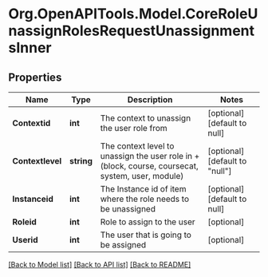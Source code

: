 # Org.OpenAPITools.Model.CoreRoleUnassignRolesRequestUnassignmentsInner

## Properties

Name | Type | Description | Notes
------------ | ------------- | ------------- | -------------
**Contextid** | **int** | The context to unassign the user role from | [optional] [default to null]
**Contextlevel** | **string** | The context level to unassign the user role in +                                    (block, course, coursecat, system, user, module) | [optional] [default to "null"]
**Instanceid** | **int** | The Instance id of item where the role needs to be unassigned | [optional] [default to null]
**Roleid** | **int** | Role to assign to the user | [optional] 
**Userid** | **int** | The user that is going to be assigned | [optional] 

[[Back to Model list]](../README.md#documentation-for-models) [[Back to API list]](../README.md#documentation-for-api-endpoints) [[Back to README]](../README.md)

